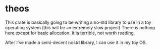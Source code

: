 # theos

This crate is basically going to be writing a no-std library to use in a toy operating system (this will be an extremely slow project)
There is nothing here except for basic allocation. It is terrible, not worth reading.

After I've made a semi-decent nostd library, I can use it in my toy OS.
